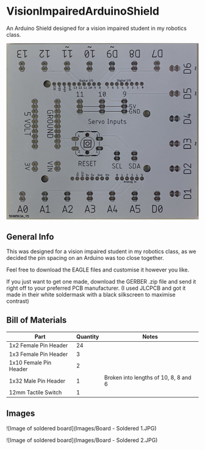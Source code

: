 # VisionImpairedArduinoShield
An Arduino Shield designed for a vision impaired student in my robotics class.

![Example Image of Shield](Images/Board.JPG)

## General Info
This was designed for a vision impaired student in my robotics class, as we decided the pin spacing on an Arduino was too close together.

Feel free to download the EAGLE files and customise it however you like.

If you just want to get one made, download the GERBER .zip file and send it right off to your preferred PCB manufacturer. (I used JLCPCB and got it made in their white soldermask with a black silkscreen to maximise contrast)

## Bill of Materials
| Part                      | Quantity | Notes                                 |
|---------------------------|----------|---------------------------------------|
| 1x2 Female Pin Header     | 24       |                                       |
| 1x3 Female Pin Header     | 3        |                                       |
| 1x10 Female Pin Header    | 2        |                                       |
| 1x32 Male Pin Header      | 1        | Broken into lengths of 10, 8, 8 and 6 |
| 12mm Tactile Switch       | 1        |                                       |

## Images

![Image of soldered board](Images/Board - Soldered 1.JPG)

![Image of soldered board](Images/Board - Soldered 2.JPG)